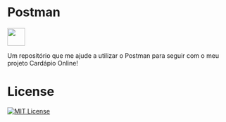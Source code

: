 # Postman

<img src="https://cdn.jsdelivr.net/gh/devicons/devicon@latest/icons/postman/postman-plain.svg" width="40" height="40"/>
          
Um repositório que me ajude a utilizar o Postman para seguir com o meu projeto Cardápio Online!

# License

[![MIT License](https://img.shields.io/badge/License-MIT-green.svg)](./LICENSE)
